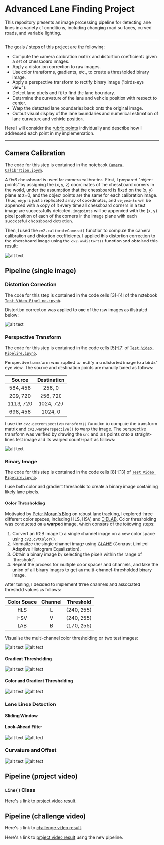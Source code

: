 # Advanced Lane Finding Project

This repository presents an image processing pipeline for detecting lane lines in a variety of conditions, including changing road surfaces, curved roads, and variable lighting.

---

The goals / steps of this project are the following:

* Compute the camera calibration matrix and distortion coefficients given a set of chessboard images.
* Apply a distortion correction to raw images.
* Use color transforms, gradients, etc., to create a thresholded binary image.
* Apply a perspective transform to rectify binary image ("birds-eye view").
* Detect lane pixels and fit to find the lane boundary.
* Determine the curvature of the lane and vehicle position with respect to center.
* Warp the detected lane boundaries back onto the original image.
* Output visual display of the lane boundaries and numerical estimation of lane curvature and vehicle position.

Here I will consider the [rubric points](https://review.udacity.com/#!/rubrics/571/view) individually and describe how I addressed each point in my implementation. 

[//]: # (Image References)

[image1]: ./output_images/camera_cal.png "Camera Calibration"
[image2]: ./output_images/dist_corr.png "Distortion Correction"
[image3]: ./output_images/perspect_trans.png "Perspective Transform"
[image4]: ./output_images/col_thresh1.png "Color Thresholding 1"
[image5]: ./output_images/col_thresh2.png "Color Thresholding 2"
[image6]: ./output_images/grad_thresh1.png "Gradient Thresholding 1"
[image7]: ./output_images/grad_thresh2.png "Gradient Thresholding 2"
[image8]: ./output_images/com_thresh1.png "Color/Gradient Thresholding 1"
[image9]: ./output_images/com_thresh2.png "Color/Gradient Thresholding 2"
[image10]: ./output_images/search1.png "Color/Search 1"
[image11]: ./output_images/search2.png "Color/Search 2"
[image12]: ./output_images/screen1.png "Color/Screen 1"
[image13]: ./output_images/screen2.png "Color/Screen 2"

---

## Camera Calibration

The code for this step is contained in the notebook [`Camera Calibration.ipynb`](https://github.com/YuxingLiu/CarND-Advanced-Lane-Lines/blob/master/Camera%20Calibration.ipynb).  

A 9x6 chessboard is used for camera calibration. First, I prepared "object points" by assigning the (x, y, z) coordinates of the chessboard corners in the world, under the assumption that the chessboard is fixed on the (x, y) plane at z=0, and the object points are the same for each calibration image. Thus, `objp` is just a replicated array of coordinates, and `objpoints` will be appended with a copy of it every time all chessboard corners in a test image are successfully detected. `imgpoints` will be appended with the (x, y) pixel position of each of the corners in the image plane with each successful chessboard detection.  

Then, I used the `cv2.calibrateCamera()` function to compute the camera calibration and distortion coefficients. I applied this distortion correction to the chessboard image using the `cv2.undistort()` function and obtained this result: 

![alt text][image1]

## Pipeline (single image)

### Distortion Correction

The code for this step is contained in the code cells [3]-[4] of the notebook [`Test Video Pipeline.ipynb`](https://github.com/YuxingLiu/CarND-Advanced-Lane-Lines/blob/master/Test%20Video%20Pipeline.ipynb). 

Distortion correction was applied to one of the raw images as illstrated below: 

![alt text][image2]

### Perspective Transform

The code for this step is contained in the code cells [5]-[7] of [`Test Video Pipeline.ipynb`](https://github.com/YuxingLiu/CarND-Advanced-Lane-Lines/blob/master/Test%20Video%20Pipeline.ipynb).

Perspective transform was applied to rectify a undistorted image to a birds' eye view. The source and destination points are manully tuned as follows:

| Source        | Destination   | 
|:-------------:|:-------------:| 
| 584, 458      | 256, 0        | 
| 209, 720      | 256, 720      |
| 1113, 720     | 1024, 720     |
| 698, 458      | 1024, 0       |

I use the `cv2.getPerspectiveTransform()` function to compute the transform matrix and `cv2.warpPerspective()` to warp the image. The perspective transform was verified by drawing the `src` and `dst` points onto a straight-lines test image and its warped counterpart as follows:

![alt text][image3]

### Binary Image

The code for this step is contained in the code cells [8]-[13] of [`Test Video Pipeline.ipynb`](https://github.com/YuxingLiu/CarND-Advanced-Lane-Lines/blob/master/Test%20Video%20Pipeline.ipynb).

I use both color and gradient thresholds to create a binary image containing likely lane pixels.

#### Color Thresholding

Motivated by [Peter Moran's Blog](http://petermoran.org/robust-lane-tracking/) on robust lane tracking, I explored three different color spaces, including HLS, HSV, and [CIELAB](https://en.wikipedia.org/wiki/Lab_color_space). Color thresholding was conducted on a **warped** image, which consists of the following steps:
1. Convert an RGB image to a single channel image on a new color space using `cv2.cvtColor()`.
2. Normalize the single channel image using [CLAHE](http://docs.opencv.org/3.1.0/d5/daf/tutorial_py_histogram_equalization.html) (Contrast Limited Adaptive Histogram Equalization).
3. Obtain a binary image by selecting the pixels within the range of 'threshold'.
4. Repeat the process for multiple color spaces and channels, and take the union of all binary images to get an multi-channel-thresholded binary image.

After tuning, I decided to implement three channels and associated threshold values as follows:

| Color Space        | Channel   |  Threshold |
|:------------------:|:---------:|:----------:| 
| HLS                | L         | (240, 255) |
| HSV                | V         | (240, 255) |
| LAB                | B         | (170, 255) |

Visualize the multi-channel color thresholding on two test images:

![alt text][image4]
![alt text][image5]

#### Gradient Thresholding

![alt text][image6]
![alt text][image7]

#### Color and Gradient Thresholding

![alt text][image8]
![alt text][image9]

### Lane Lines Detection


#### Sliding Window


#### Look-Ahead Filter

![alt text][image10]
![alt text][image11]

### Curvature and Offset

![alt text][image12]
![alt text][image13]

## Pipeline (project video)



### `Line()` Class

Here's a link to [project video result](./test_videos_output/project_video.mp4).


## Pipeline (challenge video)

Here's a link to [challenge video result](./test_videos_output/project_video.mp4).

Here's a link to [project video result](./test_videos_output/project_video2.mp4) using the new pipeline.
